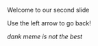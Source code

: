 <h> Welcome to our second slide <h>
  
 <p>Use the left arrow to go back!<p>

*dank meme is not the best*
